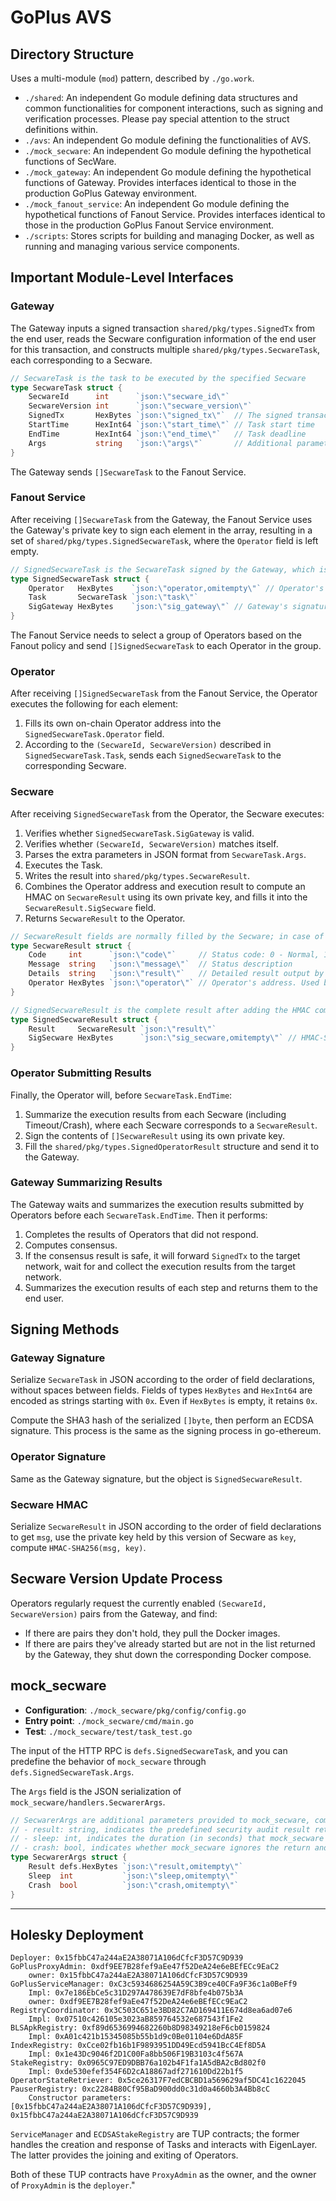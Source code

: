 # GoPlus AVS

## Directory Structure

Uses a multi-module (`mod`) pattern, described by `./go.work`.

- `./shared`: An independent Go module defining data structures and common functionalities for component interactions, such as signing and verification processes. Please pay special attention to the struct definitions within.
- `./avs`: An independent Go module defining the functionalities of AVS.
- `./mock_secware`: An independent Go module defining the hypothetical functions of SecWare.
- `./mock_gateway`: An independent Go module defining the hypothetical functions of Gateway. Provides interfaces identical to those in the production GoPlus Gateway environment.
- `./mock_fanout_service`: An independent Go module defining the hypothetical functions of Fanout Service. Provides interfaces identical to those in the production GoPlus Fanout Service environment.
- `./scripts`: Stores scripts for building and managing Docker, as well as running and managing various service components.

## Important Module-Level Interfaces

### Gateway

The Gateway inputs a signed transaction `shared/pkg/types.SignedTx` from the end user, reads the Secware configuration information of the end user for this transaction, and constructs multiple `shared/pkg/types.SecwareTask`, each corresponding to a Secware.

```go
// SecwareTask is the task to be executed by the specified Secware
type SecwareTask struct {
    SecwareId      int      `json:\"secware_id\"`
    SecwareVersion int      `json:\"secware_version\"`
    SignedTx       HexBytes `json:\"signed_tx\"`  // The signed transaction to be sent to the target chain
    StartTime      HexInt64 `json:\"start_time\"` // Task start time
    EndTime        HexInt64 `json:\"end_time\"`   // Task deadline
    Args           string   `json:\"args\"`       // Additional parameters required by specific Secware, in JSON string format
}
```

The Gateway sends `[]SecwareTask` to the Fanout Service.

### Fanout Service

After receiving `[]SecwareTask` from the Gateway, the Fanout Service uses the Gateway's private key to sign each element in the array, resulting in a set of `shared/pkg/types.SignedSecwareTask`, where the `Operator` field is left empty.

```go
// SignedSecwareTask is the SecwareTask signed by the Gateway, which is the complete input for the Secware
type SignedSecwareTask struct {
    Operator   HexBytes    `json:\"operator,omitempty\"` // Operator's address
    Task       SecwareTask `json:\"task\"`
    SigGateway HexBytes    `json:\"sig_gateway\"` // Gateway's signature on the Task
}
```

The Fanout Service needs to select a group of Operators based on the Fanout policy and send `[]SignedSecwareTask` to each Operator in the group.

### Operator

After receiving `[]SignedSecwareTask` from the Fanout Service, the Operator executes the following for each element:

1. Fills its own on-chain Operator address into the `SignedSecwareTask.Operator` field.
2. According to the `(SecwareId, SecwareVersion)` described in `SignedSecwareTask.Task`, sends each `SignedSecwareTask` to the corresponding Secware.

### Secware

After receiving `SignedSecwareTask` from the Operator, the Secware executes:

1. Verifies whether `SignedSecwareTask.SigGateway` is valid.
2. Verifies whether `(SecwareId, SecwareVersion)` matches itself.
3. Parses the extra parameters in JSON format from `SecwareTask.Args`.
4. Executes the Task.
5. Writes the result into `shared/pkg/types.SecwareResult`.
6. Combines the Operator address and execution result to compute an HMAC on `SecwareResult` using its own private key, and fills it into the `SecwareResult.SigSecware` field.
7. Returns `SecwareResult` to the Operator.

```go
// SecwareResult fields are normally filled by the Secware; in case of Timeout/Crash, they are filled by the Operator.
type SecwareResult struct {
    Code     int      `json:\"code\"`     // Status code: 0 - Normal, 1 - Timeout, 2 - Crash, >=3 - Used freely by Secware to indicate various unsafe states of the transaction
    Message  string   `json:\"message\"`  // Status description
    Details  string   `json:\"result\"`   // Detailed result output by Secware in JSON string format. Even if empty, should be filled with an empty JSON '{}'
    Operator HexBytes `json:\"operator\"` // Operator's address. Used by Secware to generate HMAC
}

// SignedSecwareResult is the complete result after adding the HMAC computed by Secware
type SignedSecwareResult struct {
    Result     SecwareResult `json:\"result\"`
    SigSecware HexBytes      `json:\"sig_secware,omitempty\"` // HMAC-SHA256 computed from SecwareResult and Secware's private key
}
```

### Operator Submitting Results

Finally, the Operator will, before `SecwareTask.EndTime`:

1. Summarize the execution results from each Secware (including Timeout/Crash), where each Secware corresponds to a `SecwareResult`.
2. Sign the contents of `[]SecwareResult` using its own private key.
3. Fill the `shared/pkg/types.SignedOperatorResult` structure and send it to the Gateway.

### Gateway Summarizing Results

The Gateway waits and summarizes the execution results submitted by Operators before each `SecwareTask.EndTime`. Then it performs:

1. Completes the results of Operators that did not respond.
2. Computes consensus.
3. If the consensus result is safe, it will forward `SignedTx` to the target network, wait for and collect the execution results from the target network.
4. Summarizes the execution results of each step and returns them to the end user.

## Signing Methods

### Gateway Signature

Serialize `SecwareTask` in JSON according to the order of field declarations, without spaces between fields. Fields of types `HexBytes` and `HexInt64` are encoded as strings starting with `0x`. Even if `HexBytes` is empty, it retains `0x`.

Compute the SHA3 hash of the serialized `[]byte`, then perform an ECDSA signature. This process is the same as the signing process in go-ethereum.

### Operator Signature

Same as the Gateway signature, but the object is `SignedSecwareResult`.

### Secware HMAC

Serialize `SecwareResult` in JSON according to the order of field declarations to get `msg`, use the private key held by this version of Secware as `key`, compute `HMAC-SHA256(msg, key)`.

## Secware Version Update Process

Operators regularly request the currently enabled `(SecwareId, SecwareVersion)` pairs from the Gateway, and find:

- If there are pairs they don't hold, they pull the Docker images.
- If there are pairs they've already started but are not in the list returned by the Gateway, they shut down the corresponding Docker compose.

## mock_secware

- **Configuration**: `./mock_secware/pkg/config/config.go`
- **Entry point**: `./mock_secware/cmd/main.go`
- **Test**: `./mock_secware/test/task_test.go`

The input of the HTTP RPC is `defs.SignedSecwareTask`, and you can predefine the behavior of `mock_secware` through `defs.SignedSecwareTask.Args`.

The `Args` field is the JSON serialization of `mock_secware/handlers.SecwarerArgs`.

```go
// SecwarerArgs are additional parameters provided to mock_secware, coming from SignedSecwareTask.Task.Args (JSON)
// - result: string, indicates the predefined security audit result returned by mock_secware, used for debugging, such as \"Yes\", \"No\", etc.
// - sleep: int, indicates the duration (in seconds) that mock_secware waits before executing actions
// - crash: bool, indicates whether mock_secware ignores the return and actively crashes
type SecwarerArgs struct {
    Result defs.HexBytes `json:\"result,omitempty\"`
    Sleep  int           `json:\"sleep,omitempty\"`
    Crash  bool          `json:\"crash,omitempty\"`
}
```

---

## Holesky Deployment

```
Deployer: 0x15fbbC47a244aE2A38071A106dCfcF3D57C9D939
GoPlusProxyAdmin: 0xdf9EE7B28fef9aEe47f52DeA24e6eBEfECc9EaC2
    owner: 0x15fbbC47a244aE2A38071A106dCfcF3D57C9D939
GoPlusServiceManager: 0xC3c5934686254A59C3B9ce40CFa9F36c1a0BeFf9
    Impl: 0x7e186EbCe5c31D297A478639E7dF8bfe4b075b3A
    owner: 0xdf9EE7B28fef9aEe47f52DeA24e6eBEfECc9EaC2
RegistryCoordinator: 0x3C503C651e3BD82C7AD169411E674d8ea6ad07e6
    Impl: 0x07510c426105e3023aB859764532e687543f1Fe2
BLSApkRegistry: 0xf89d6536994682260b8D98349218eF6cb0159824
    Impl: 0xA01c421b15345085b55b1d9c0Be01104e6DdA85F
IndexRegistry: 0xCce02fb16b1F9893951DD49Ecd5941BcC4Ef8D5A
    Impl: 0x1e43Dc9046f2D1C00Fa8bb506F19B3103c4f567A
StakeRegistry: 0x0965C97ED9DBB76a102b4F1fa1A5dBA2cBd802f0
    Impl: 0xde530efef354F6D2cA18867adf271610Dd22b1f5
OperatorStateRetriever: 0x5ce26317F7edCBCBD1a569629af5DC41c1622045
PauserRegistry: 0xc2284B80Cf95BaD900dd0c31d0a4660b3A4Bb8cC
    Constructor parameters: [0x15fbbC47a244aE2A38071A106dCfcF3D57C9D939], 0x15fbbC47a244aE2A38071A106dCfcF3D57C9D939
```

`ServiceManager` and `ECDSAStakeRegistry` are TUP contracts; the former handles the creation and response of Tasks and interacts with EigenLayer. The latter provides the joining and exiting of Operators.

Both of these TUP contracts have `ProxyAdmin` as the owner, and the owner of `ProxyAdmin` is the `deployer`."
                    